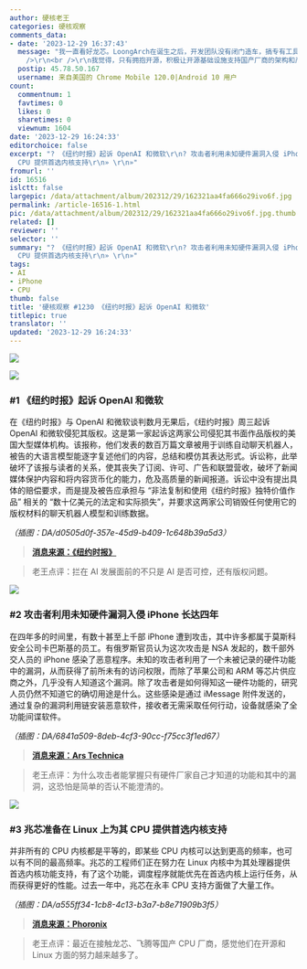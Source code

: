 ```yaml
---
author: 硬核老王
categories: 硬核观察
comments_data:
- date: '2023-12-29 16:37:43'
  message: "我一直看好龙芯。LoongArch在诞生之后，开发团队没有闭门造车，搞专有工具链，而是一直在开源方面努力。<br />\r\n<br />\r\n比如，龙芯团队为Linux内核、GCC、Binutils、Python等基础设施提供LoongArch支持。记得最让我欢呼雀跃的，就是从12.1.0版本开始，GCC支持LoongArch，从此普通爱好者为LoongArch开发、移植软件成为可能。<br
    />\r\n<br />\r\n我觉得，只有拥抱开源，积极让开源基础设施支持国产厂商的架构和产品，才能四两拨千斤打开市场，赢得更多信赖。这一点龙芯做对了。"
  postip: 45.78.50.167
  username: 来自美国的 Chrome Mobile 120.0|Android 10 用户
count:
  commentnum: 1
  favtimes: 0
  likes: 0
  sharetimes: 0
  viewnum: 1604
date: '2023-12-29 16:24:33'
editorchoice: false
excerpt: "? 《纽约时报》起诉 OpenAI 和微软\r\n? 攻击者利用未知硬件漏洞入侵 iPhone 长达四年\r\n? 兆芯准备在 Linux 上为其
  CPU 提供首选内核支持\r\n» \r\n»"
fromurl: ''
id: 16516
islctt: false
largepic: /data/attachment/album/202312/29/162321aa4fa666o29ivo6f.jpg
permalink: /article-16516-1.html
pic: /data/attachment/album/202312/29/162321aa4fa666o29ivo6f.jpg.thumb.jpg
related: []
reviewer: ''
selector: ''
summary: "? 《纽约时报》起诉 OpenAI 和微软\r\n? 攻击者利用未知硬件漏洞入侵 iPhone 长达四年\r\n? 兆芯准备在 Linux 上为其
  CPU 提供首选内核支持\r\n» \r\n»"
tags:
- AI
- iPhone
- CPU
thumb: false
title: '硬核观察 #1230 《纽约时报》起诉 OpenAI 和微软'
titlepic: true
translator: ''
updated: '2023-12-29 16:24:33'
---
```


![](/data/attachment/album/202312/29/162321aa4fa666o29ivo6f.jpg)


![](/data/attachment/album/202312/29/162330sargvjggnu4gznxz.png)


### #1 《纽约时报》起诉 OpenAI 和微软


在《纽约时报》与 OpenAI 和微软谈判数月无果后，《纽约时报》周三起诉 OpenAI 和微软侵犯其版权。这是第一家起诉这两家公司侵犯其书面作品版权的美国大型媒体机构。该报称，他们发表的数百万篇文章被用于训练自动聊天机器人，被告的大语言模型能逐字复述他们的内容，总结和模仿其表达形式。诉讼称，此举破坏了该报与读者的关系，使其丧失了订阅、许可、广告和联盟营收，破坏了新闻媒体保护内容和将内容货币化的能力，危及高质量的新闻报道。诉讼中没有提出具体的赔偿要求，而是提及被告应承担与 “非法复制和使用《纽约时报》独特价值作品” 相关的 “数十亿美元的法定和实际损失”，并要求这两家公司销毁任何使用它的版权材料的聊天机器人模型和训练数据。


*（插图：DA/d0505d0f-357e-45d9-b409-1c648b39a5d3）*



> 
> **[消息来源：《纽约时报》](https://www.nytimes.com/2023/12/27/business/media/new-york-times-open-ai-microsoft-lawsuit.html)**
> 
> 
> 



> 
> 老王点评：拦在 AI 发展面前的不只是 AI 是否可控，还有版权问题。
> 
> 
> 


![](/data/attachment/album/202312/29/162347mfmcbzbcy0yymecc.png)


### #2 攻击者利用未知硬件漏洞入侵 iPhone 长达四年


在四年多的时间里，有数十甚至上千部 iPhone 遭到攻击，其中许多都属于莫斯科安全公司卡巴斯基的员工。有俄罗斯官员认为这次攻击是 NSA 发起的，数千部外交人员的 iPhone 感染了恶意程序。未知的攻击者利用了一个未被记录的硬件功能中的漏洞，从而获得了前所未有的访问权限，而除了苹果公司和 ARM 等芯片供应商之外，几乎没有人知道这个漏洞。除了攻击者是如何得知这一硬件功能的，研究人员仍然不知道它的确切用途是什么。这些感染是通过 iMessage 附件发送的，通过复杂的漏洞利用链安装恶意软件，接收者无需采取任何行动，设备就感染了全功能间谍软件。


*（插图：DA/6841a509-8deb-4cf3-90cc-f75cc3f1ed67）*



> 
> **[消息来源：Ars Technica](https://arstechnica.com/security/2023/12/exploit-used-in-mass-iphone-infection-campaign-targeted-secret-hardware-feature/)**
> 
> 
> 



> 
> 老王点评：为什么攻击者能掌握只有硬件厂家自己才知道的功能和其中的漏洞，这恐怕是简单的否认不能澄清的。
> 
> 
> 


![](/data/attachment/album/202312/29/162411ss92j92uss921aeg.png)


### #3 兆芯准备在 Linux 上为其 CPU 提供首选内核支持


并非所有的 CPU 内核都是平等的，即某些 CPU 内核可以达到更高的频率，也可以有不同的最高频率。兆芯的工程师们正在努力在 Linux 内核中为其处理器提供首选内核功能支持，有了这个功能，调度程序就能优先在首选内核上运行任务，从而获得更好的性能。过去一年中，兆芯在永丰 CPU 支持方面做了大量工作。


*（插图：DA/a555ff34-1cb8-4c13-b3a7-b8e71909b3f5）*



> 
> **[消息来源：Phoronix](https://www.phoronix.com/news/Zhaoxin-Preferred-Core)**
> 
> 
> 



> 
> 老王点评：最近在接触龙芯、飞腾等国产 CPU 厂商，感觉他们在开源和 Linux 方面的努力越来越多了。
> 
> 
>